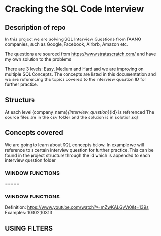 # Cracking the SQL Code Interview 

## Description of repo 
In this project we are solving SQL Interview Questions from FAANG companies, such as Google, Facebook, Airbnb, Amazon etc.

The questions are sourced from https://www.stratascratch.com/ and have my own solution to the problems

There are 3 levels: Easy, Medium and Hard and we are improving on multiple  SQL Concepts.
The concepts are listed in this documentation and we are referencing the topics covered to the interview question ID for further practice. 

## Structure
At each level {company_name}_{interview_question}_{id} is referenced
The source files are in the csv folder and the solution is in solution.sql


## Concepts covered
We are going to learn about SQL concepts below. 
In example we will reference to a certain interview question for further practice.
This can be found in the project structure through the id which is appended to each interview question folder

### WINDOW FUNCTIONS


=====

### WINDOW FUNCTIONS
Definition: https://www.youtube.com/watch?v=mZwKALGyVr0&t=139s <br>
Examples: 10302,10313

## USING FILTERS






